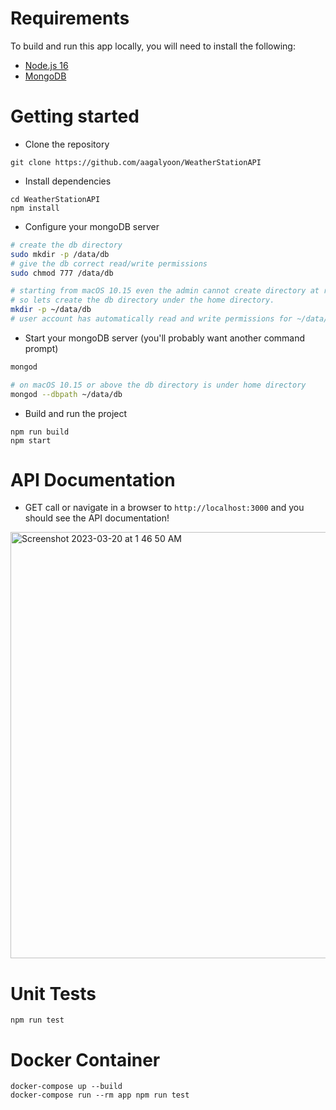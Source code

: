 # Requirements

To build and run this app locally, you will need to install the following:

- [Node.js 16](https://nodejs.org/en/)
- [MongoDB](https://docs.mongodb.com/manual/installation/)

# Getting started

- Clone the repository

```
git clone https://github.com/aagalyoon/WeatherStationAPI
```

- Install dependencies

```
cd WeatherStationAPI
npm install
```

- Configure your mongoDB server

```bash
# create the db directory
sudo mkdir -p /data/db
# give the db correct read/write permissions
sudo chmod 777 /data/db

# starting from macOS 10.15 even the admin cannot create directory at root
# so lets create the db directory under the home directory.
mkdir -p ~/data/db
# user account has automatically read and write permissions for ~/data/db.
```

- Start your mongoDB server (you'll probably want another command prompt)

```bash
mongod

# on macOS 10.15 or above the db directory is under home directory
mongod --dbpath ~/data/db
```

- Build and run the project

```
npm run build
npm start
```

# API Documentation

- GET call or navigate in a browser to `http://localhost:3000` and you should see the API documentation!
<img width="682" alt="Screenshot 2023-03-20 at 1 46 50 AM" src="https://user-images.githubusercontent.com/112532004/226257328-58f777a9-2af7-43a5-88da-657fa64d6647.png">

# Unit Tests

```
npm run test
```

# Docker Container

```
docker-compose up --build
docker-compose run --rm app npm run test
```
